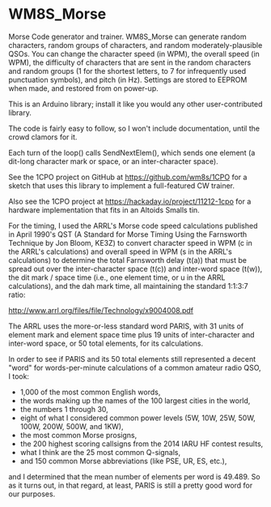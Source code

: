 # WM8S_Morse

Morse Code generator and trainer.  WM8S_Morse can generate random characters, random groups of characters, and random moderately-plausible QSOs.  You can change the character speed (in WPM), the overall speed (in WPM), the difficulty of characters that are sent in the random characters and random groups (1 for the shortest letters, to 7 for infrequently used punctuation symbols), and pitch (in Hz).  Settings are stored to EEPROM when made, and restored from on power-up.

This is an Arduino library;  install it like you would any other user-contributed library.

The code is fairly easy to follow, so I won't include documentation, until the crowd clamors for it.

Each turn of the loop() calls SendNextElem(), which sends one element (a dit-long character mark or space, or an inter-character space).

See the 1CPO project on GitHub at https://github.com/wm8s/1CPO for a sketch that uses this library to implement a full-featured CW trainer.

Also see the 1CPO project at https://hackaday.io/project/11212-1cpo for a hardware implementation that fits in an Altoids Smalls tin.

For the timing, I used the ARRL's Morse code speed calculations published in April 1990's QST (A Standard for Morse Timing Using the Farnsworth Technique by Jon Bloom, KE3Z) to convert character speed in WPM (c in the ARRL's calculations) and overall speed in WPM (s in the ARRL's calculations) to determine the total Farnsworth delay (t(a)) that must be spread out over the inter-character space (t(c)) and inter-word space (t(w)), the dit mark / space time (i.e., one element time, or u in the ARRL calculations), and the dah mark time, all maintaining the standard 1:1:3:7 ratio:

http://www.arrl.org/files/file/Technology/x9004008.pdf

The ARRL uses the more-or-less standard word PARIS, with 31 units of element mark and element space time plus 19 units of inter-character and inter-word space, or 50 total elements, for its calculations.

In order to see if PARIS and its 50 total elements still represented a decent "word" for words-per-minute calculations of a common amateur radio QSO, I took:

* 1,000 of the most common English words,
* the words making up the names of the 100 largest cities in the world,
* the numbers 1 through 30,
* eight of what I considered common power levels (5W, 10W, 25W, 50W, 100W, 200W, 500W, and 1KW),
* the most common Morse prosigns,
* the 200 highest scoring callsigns from the 2014 IARU HF contest results,
* what I think are the 25 most common Q-signals,
* and 150 common Morse abbreviations (like PSE, UR, ES, etc.),

and I determined that the mean number of elements per word is 49.489. So as it turns out, in that regard, at least, PARIS is still a pretty good word for our purposes.
